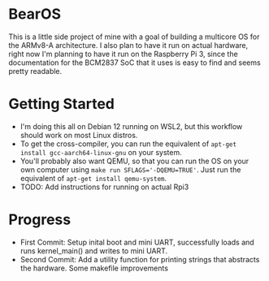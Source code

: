 # BearOS
This is a little side project of mine with a goal of building a multicore OS for the ARMv8-A architecture. I also plan to have it run on actual hardware, right now I'm planning to have it run on the Raspberry Pi 3, since the documentation for the BCM2837 SoC that it uses is easy to find and seems pretty readable.

# Getting Started

- I'm doing this all on Debian 12 running on WSL2, but this workflow should work on most Linux distros.
- To get the cross-compiler, you can run the equivalent of `apt-get install gcc-aarch64-linux-gnu` on your system.
- You'll probably also want QEMU, so that you can run the OS on your own computer using `make run SFLAGS='-DQEMU=TRUE'`. Just run the equivalent of `apt-get install qemu-system`.
- TODO: Add instructions for running on actual Rpi3

# Progress
- First Commit: Setup inital boot and mini UART, successfully loads and runs kernel_main() and writes to mini UART.
- Second Commit: Add a utility function for printing strings that abstracts the hardware. Some makefile improvements
